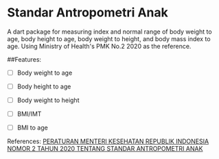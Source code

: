 # Standar Antropometri Anak
A dart package for measuring index and normal range of body weight to age, body height to age, body weight to height, and body mass index to age. Using Ministry of Health's PMK No.2 2020 as the reference.

##Features:
- [ ] Body weight to age
- [ ] Body height to age
- [ ] Body weight to height
- [ ] BMI/IMT 
- [ ] BMI to age


References:
[PERATURAN MENTERI KESEHATAN REPUBLIK INDONESIA NOMOR 2 TAHUN 2020 TENTANG STANDAR ANTROPOMETRI ANAK](http://hukor.kemkes.go.id/uploads/produk_hukum/PMK_No__2_Th_2020_ttg_Standar_Antropometri_Anak.pdf)
